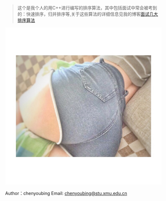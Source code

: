 > 这个是我个人的用C++进行编写的排序算法，其中包括面试中常会被考到的：快速排序，归并排序等,关于这些算法的详细信息见我的博客[面试几大排序算法](http://leanote.com/blog/post/5794e2acab644135ea02155c)


![to be myself](./image/picture.jpg)

Author：chenyoubing 
Email: chenyoubing@stu.xmu.edu.cn



